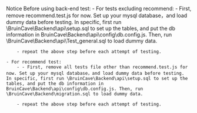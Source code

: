 Notice Before using back-end test:
	- For tests excluding recommend:
		- First, remove recommend.test.js for now. Set up your mysql database，and load dummy data before testing. In specific, first run \BruinCave\Backend\api\setup.sql to set up the tables, and put the db information in BruinCave\Backend\api\config\db.config.js. Then, run \BruinCave\Backend\api\Test_general.sql to load dummy data. 

		- repeat the above step before each attempt of testing. 

	- For recommend test:
		- - First, remove all tests file other than recommend.test.js for now. Set up your mysql database，and load dummy data before testing. In specific, first run \BruinCave\Backend\api\setup.sql to set up the tables, and put the db information in BruinCave\Backend\api\config\db.config.js. Then, run \BruinCave\Backend\migration.sql to load dummy data. 

		- repeat the above step before each attempt of testing.